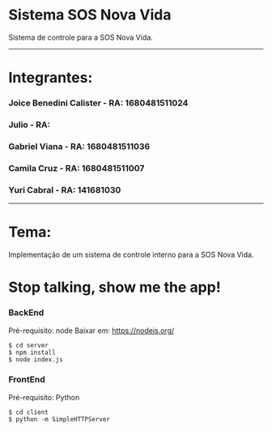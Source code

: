 # Sistema SOS Nova Vida
Sistema de controle para a SOS Nova Vida.
***
# Integrantes:

### Joice Benedini Calister - RA: 1680481511024
### Julio - RA: 
### Gabriel Viana - RA: 1680481511036
### Camila Cruz - RA: 1680481511007
### Yuri Cabral - RA: 141681030
***
# Tema:
Implementação de um sistema de controle interno para a SOS Nova Vida.

# Stop talking, show me the app!
### BackEnd
Pré-requisito: node
Baixar em: https://nodejs.org/
~~~shell
$ cd server
$ npm install
$ node index.js
~~~

### FrontEnd
Pré-requisito: Python<br>
~~~shell
$ cd client
$ python -m SimpleHTTPServer
~~~